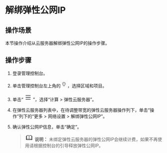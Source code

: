 # 解绑弹性公网IP<a name="ecs_03_0182"></a>

## 操作场景<a name="s974a02c09b8e44f59dcc9335de2d030a"></a>

本节操作介绍从云服务器解绑弹性公网IP的操作步骤。

## 操作步骤<a name="section48525176566"></a>

1.  登录管理控制台。
2.  单击管理控制台左上角的![](figures/icon-region.png)，选择区域和项目。
3.  单击“![](figures/service-list.jpg)”，选择“计算 \> 弹性云服务器”。
4.  在弹性云服务器列表中，在待调整带宽的弹性云服务器操作列下，单击“操作”列下的“更多 \> 网络设置 \> 解绑弹性公网IP”。
5.  确认弹性公网IP信息，单击“确定”。

    >![](public_sys-resources/icon-note.gif) **说明：** 
    >未绑定弹性云服务器的弹性公网IP会继续计费，如果不再使用请根据控制台的引导释放弹性公网IP。


